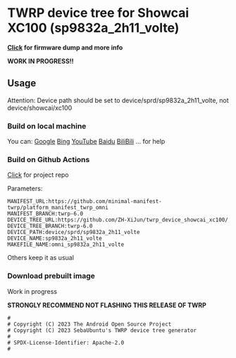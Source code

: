 # TWRP device tree for Showcai XC100 (sp9832a_2h11_volte)
**[Click](https://github.com/ZH-XiJun/showcai_sp9832a_2h11_volte_dump) for firmware dump and more info**

**WORK IN PROGRESS!!**
## Usage
Attention: Device path should be set to device/sprd/sp9832a_2h11_volte, not device/showcai/xc100
### Build on local machine
You can:
[Google](https://google.com)
[Bing](https://bing.com)
[YouTube](https://youtube.com)
[Baidu](https://baidu.com)
[BiliBili](https://bilibili.com)
...
for help
### Build on Github Actions
[Click](https://github.com/azwhikaru/Action-TWRP-Builder) for project repo

Parameters:
```
MANIFEST_URL:https://github.com/minimal-manifest-twrp/platform_manifest_twrp_omni
MANIFEST_BRANCH:twrp-6.0
DEVICE_TREE_URL:https://github.com/ZH-XiJun/twrp_device_showcai_xc100/
DEVICE_TREE_BRANCH:twrp-6.0
DEVICE_PATH:device/sprd/sp9832a_2h11_volte
DEVICE_NAME:sp9832a_2h11_volte
MAKEFILE_NAME:omni_sp9832a_2h11_volte
```
Others keep it as usual
### Download prebuilt image
Work in progress

**STRONGLY RECOMMEND NOT FLASHING THIS RELEASE OF TWRP**

```
#
# Copyright (C) 2023 The Android Open Source Project
# Copyright (C) 2023 SebaUbuntu's TWRP device tree generator
#
# SPDX-License-Identifier: Apache-2.0
#
```
